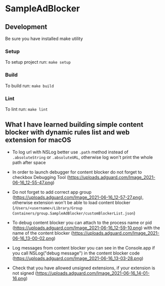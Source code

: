 # SampleAdBlocker

## Development
Be sure you have installed make utility
### Setup

To setup project run:
`make setup`

### Build
To build run:
`make build`

### Lint
To lint run:
`make lint`

## What I have learned building simple content blocker with dynamic rules list and web extension for macOS

- To log url with NSLog better use `.path` method instead of `.absoluteString` or `.absoluteURL`, otherwise log won't print the whole path after space

- In order to launch debugger for content blocker do not forget to checkbox Debugging Tool (https://uploads.adguard.com/Image_2021-06-16_12-55-47.png)

- Do not forget to add correct app group (https://uploads.adguard.com/Image_2021-06-16_12-57-27.png), otherwise extension won't be able to load content blocker (`/Users/<username>/Library/Group Containers/group.SampleAdBlocker/customBlockerList.json`)

- To debug content blocker you can attach to the process name or pid (https://uploads.adguard.com/Image_2021-06-16_12-59-10.png) with the name of the content blocker (https://uploads.adguard.com/Image_2021-06-16_13-00-02.png)

- Log messages from content blocker you can see in the Console.app if you call NSLog("debug message") in the content blocker code (https://uploads.adguard.com/Image_2021-06-16_13-03-28.png)

- Check that you have allowed unsigned extensions, if your extension is not signed (https://uploads.adguard.com/Image_2021-06-16_14-01-16.png)

